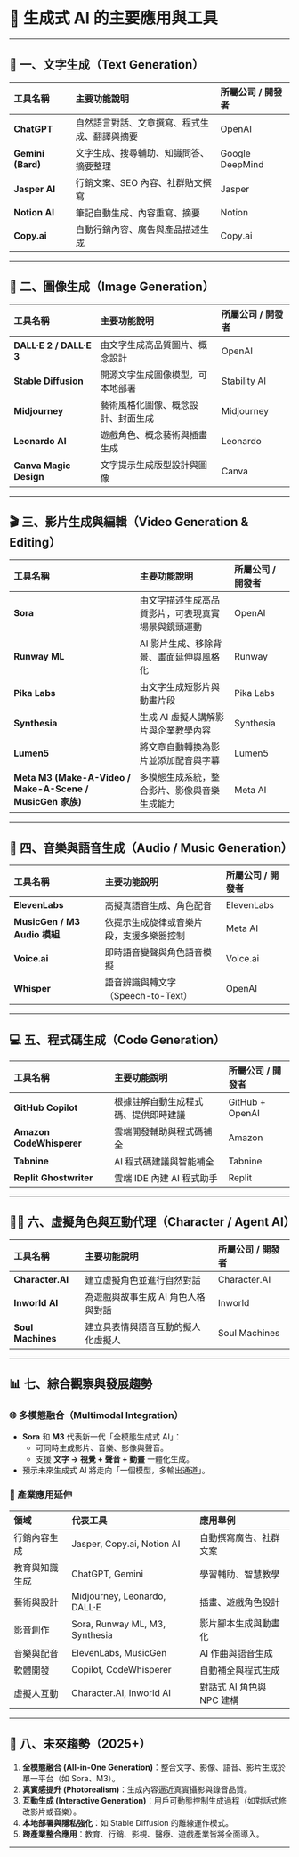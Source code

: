 # 🤖 生成式 AI 的主要應用與工具

---

## 📘 一、文字生成（Text Generation）

| 工具名稱 | 主要功能說明 | 所屬公司 / 開發者 |
|:--|:--|:--|
| **ChatGPT** | 自然語言對話、文章撰寫、程式生成、翻譯與摘要 | OpenAI |
| **Gemini (Bard)** | 文字生成、搜尋輔助、知識問答、摘要整理 | Google DeepMind |
| **Jasper AI** | 行銷文案、SEO 內容、社群貼文撰寫 | Jasper |
| **Notion AI** | 筆記自動生成、內容重寫、摘要 | Notion |
| **Copy.ai** | 自動行銷內容、廣告與產品描述生成 | Copy.ai |

---

## 🎨 二、圖像生成（Image Generation）

| 工具名稱 | 主要功能說明 | 所屬公司 / 開發者 |
|:--|:--|:--|
| **DALL·E 2 / DALL·E 3** | 由文字生成高品質圖片、概念設計 | OpenAI |
| **Stable Diffusion** | 開源文字生成圖像模型，可本地部署 | Stability AI |
| **Midjourney** | 藝術風格化圖像、概念設計、封面生成 | Midjourney |
| **Leonardo AI** | 遊戲角色、概念藝術與插畫生成 | Leonardo |
| **Canva Magic Design** | 文字提示生成版型設計與圖像 | Canva |

---

## 🎬 三、影片生成與編輯（Video Generation & Editing）

| 工具名稱 | 主要功能說明 | 所屬公司 / 開發者 |
|:--|:--|:--|
| **Sora** | 由文字描述生成高品質影片，可表現真實場景與鏡頭運動 | OpenAI |
| **Runway ML** | AI 影片生成、移除背景、畫面延伸與風格化 | Runway |
| **Pika Labs** | 由文字生成短影片與動畫片段 | Pika Labs |
| **Synthesia** | 生成 AI 虛擬人講解影片與企業教學內容 | Synthesia |
| **Lumen5** | 將文章自動轉換為影片並添加配音與字幕 | Lumen5 |
| **Meta M3 (Make-A-Video / Make-A-Scene / MusicGen 家族)** | 多模態生成系統，整合影片、影像與音樂生成能力 | Meta AI |

---

## 🎵 四、音樂與語音生成（Audio / Music Generation）

| 工具名稱 | 主要功能說明 | 所屬公司 / 開發者 |
|:--|:--|:--|
| **ElevenLabs** | 高擬真語音生成、角色配音 | ElevenLabs |
| **MusicGen / M3 Audio 模組** | 依提示生成旋律或音樂片段，支援多樂器控制 | Meta AI |
| **Voice.ai** | 即時語音變聲與角色語音模擬 | Voice.ai |
| **Whisper** | 語音辨識與轉文字（Speech-to-Text） | OpenAI |

---

## 💻 五、程式碼生成（Code Generation）

| 工具名稱 | 主要功能說明 | 所屬公司 / 開發者 |
|:--|:--|:--|
| **GitHub Copilot** | 根據註解自動生成程式碼、提供即時建議 | GitHub + OpenAI |
| **Amazon CodeWhisperer** | 雲端開發輔助與程式碼補全 | Amazon |
| **Tabnine** | AI 程式碼建議與智能補全 | Tabnine |
| **Replit Ghostwriter** | 雲端 IDE 內建 AI 程式助手 | Replit |

---

## 🧍‍♂️ 六、虛擬角色與互動代理（Character / Agent AI）

| 工具名稱 | 主要功能說明 | 所屬公司 / 開發者 |
|:--|:--|:--|
| **Character.AI** | 建立虛擬角色並進行自然對話 | Character.AI |
| **Inworld AI** | 為遊戲與故事生成 AI 角色人格與對話 | Inworld |
| **Soul Machines** | 建立具表情與語音互動的擬人化虛擬人 | Soul Machines |

---

## 📊 七、綜合觀察與發展趨勢

### 🌐 多模態融合（Multimodal Integration）
- **Sora** 和 **M3** 代表新一代「全模態生成式 AI」：
  - 可同時生成影片、音樂、影像與聲音。
  - 支援 **文字 → 視覺 + 聲音 + 動畫** 一體化生成。
- 預示未來生成式 AI 將走向「一個模型，多輸出通道」。

### 🧩 產業應用延伸
| 領域 | 代表工具 | 應用舉例 |
|:--|:--|:--|
| 行銷內容生成 | Jasper, Copy.ai, Notion AI | 自動撰寫廣告、社群文案 |
| 教育與知識生成 | ChatGPT, Gemini | 學習輔助、智慧教學 |
| 藝術與設計 | Midjourney, Leonardo, DALL·E | 插畫、遊戲角色設計 |
| 影音創作 | Sora, Runway ML, M3, Synthesia | 影片腳本生成與動畫化 |
| 音樂與配音 | ElevenLabs, MusicGen | AI 作曲與語音生成 |
| 軟體開發 | Copilot, CodeWhisperer | 自動補全與程式生成 |
| 虛擬人互動 | Character.AI, Inworld AI | 對話式 AI 角色與 NPC 建構 |

---

## 🧠 八、未來趨勢（2025+）

1. **全模態融合 (All-in-One Generation)**：整合文字、影像、語音、影片生成於單一平台（如 Sora、M3）。  
2. **真實感提升 (Photorealism)**：生成內容逼近真實攝影與錄音品質。  
3. **互動生成 (Interactive Generation)**：用戶可動態控制生成過程（如對話式修改影片或音樂）。  
4. **本地部署與隱私強化**：如 Stable Diffusion 的離線運作模式。  
5. **跨產業整合應用**：教育、行銷、影視、醫療、遊戲產業皆將全面導入。

---


